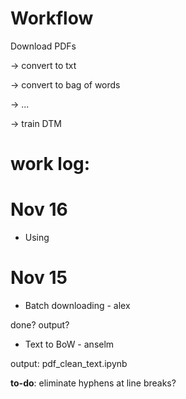# Workflow
Download PDFs

→ convert to txt 

→ convert to bag of words 

→ ... 

→ train DTM

# work log:
# Nov 16

- Using 

# Nov 15 

- Batch downloading - alex

done? output?

- Text to BoW - anselm

output: pdf_clean_text.ipynb

**to-do**: eliminate hyphens at line breaks?

